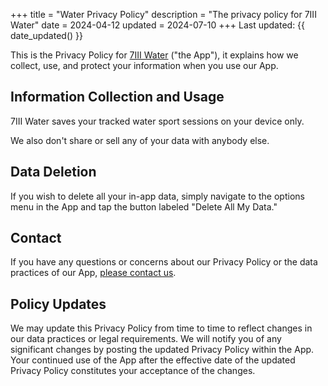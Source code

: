 +++
title = "Water Privacy Policy"
description = "The privacy policy for 7III Water"
date = 2024-04-12
updated = 2024-07-10
+++
Last updated: {{ date_updated() }}

This is the Privacy Policy for [7III Water](/water) ("the App"), it explains how we collect, use, and protect your information when you use our App.

## Information Collection and Usage

<!-- We don't collect any data about you for longer than needed. During the duration of your online location sharing, the only data persisting in our database is your username, location, battery level and speed, with no other associated data except for a random ID. When you exit a run, we promptly delete your location data from our database. If you are only watching others, we do not collect any location data. We keep a record of awards you where gifted on the server. -->

7III Water saves your tracked water sport sessions on your device only.

We also don't share or sell any of your data with anybody else.
<!-- We don't use your data for anything else than the use cases stated above. -->

## Data Deletion

<!-- If you wish to remove your username and ID from our database and delete all your in-app data, simply navigate to the options menu in the App and tap the button labeled "Delete All My Data." -->
If you wish to delete all your in-app data, simply navigate to the options menu in the App and tap the button labeled "Delete All My Data."


## Contact

If you have any questions or concerns about our Privacy Policy or the data practices of our App, [please contact us](/contact).

## Policy Updates

We may update this Privacy Policy from time to time to reflect changes in our data practices or legal requirements. We will notify you of any significant changes by posting the updated Privacy Policy within the App. Your continued use of the App after the effective date of the updated Privacy Policy constitutes your acceptance of the changes.